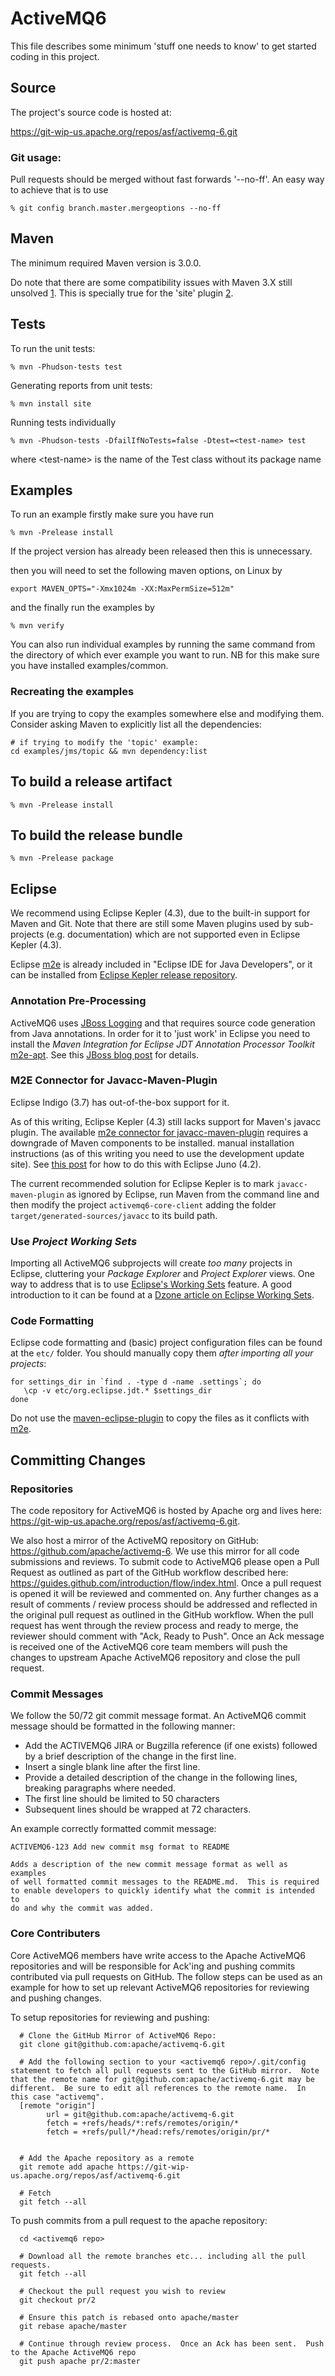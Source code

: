 # ActiveMQ6

This file describes some minimum 'stuff one needs to know' to get
started coding in this project.

## Source

The project's source code is hosted at:

https://git-wip-us.apache.org/repos/asf/activemq-6.git

### Git usage:

Pull requests should be merged without fast forwards '--no-ff'. An easy way to achieve that is to use

```% git config branch.master.mergeoptions --no-ff```

## Maven

The minimum required Maven version is 3.0.0.

Do note that there are some compatibility issues with Maven 3.X still
unsolved [1]. This is specially true for the 'site' plugin [2].

[1]: <https://cwiki.apache.org/MAVEN/maven-3x-compatibility-notes.html>
[2]: <https://cwiki.apache.org/MAVEN/maven-3x-and-site-plugin.html>

## Tests

To run the unit tests:

```% mvn -Phudson-tests test```

Generating reports from unit tests:

```% mvn install site```


Running tests individually

```% mvn -Phudson-tests -DfailIfNoTests=false -Dtest=<test-name> test ```

where &lt;test-name> is the name of the Test class without its package name


## Examples

To run an example firstly make sure you have run

```% mvn -Prelease install```

If the project version has already been released then this is unnecessary.

then you will need to set the following maven options, on Linux by

```export MAVEN_OPTS="-Xmx1024m -XX:MaxPermSize=512m"```

and the finally run the examples by

```% mvn verify```

You can also run individual examples by running the same command from the directory of which ever example you want to run.
NB for this make sure you have installed examples/common.

### Recreating the examples

If you are trying to copy the examples somewhere else and modifying them. Consider asking Maven to explicitly list all the dependencies:

```
# if trying to modify the 'topic' example:
cd examples/jms/topic && mvn dependency:list
```

## To build a release artifact

```% mvn -Prelease install```

## To build the release bundle

```% mvn -Prelease package```

## Eclipse

We recommend using Eclipse Kepler (4.3), due to the built-in support
for Maven and Git. Note that there are still some Maven plugins used
by sub-projects (e.g. documentation) which are not supported even in
Eclipse Kepler (4.3).

Eclipse [m2e] is already included in "Eclipse IDE for Java Developers", or it
can be installed from [Eclipse Kepler release repository].

[m2e]: http://eclipse.org/m2e/
[Eclipse Kepler release repository]: http://download.eclipse.org/releases/kepler

### Annotation Pre-Processing

ActiveMQ6 uses [JBoss Logging] and that requires source code generation from Java
annotations. In order for it to 'just work' in Eclipse you need to install the
_Maven Integration for Eclipse JDT Annotation Processor Toolkit_ [m2e-apt]. See
this [JBoss blog post] for details.

[JBoss Logging]: <https://community.jboss.org/wiki/JBossLoggingTooling>
[m2e-apt]: https://github.com/jbosstools/m2e-apt
[JBoss blog post]: https://community.jboss.org/en/tools/blog/2012/05/20/annotation-processing-support-in-m2e-or-m2e-apt-100-is-out

### M2E Connector for Javacc-Maven-Plugin

Eclipse Indigo (3.7) has out-of-the-box support for it.

As of this writing, Eclipse Kepler (4.3) still lacks support for
Maven's javacc plugin. The available [m2e connector for
javacc-maven-plugin] requires a downgrade of Maven components to be
installed. manual installation instructions (as of this writing you
need to use the development update site). See [this post] for how to
do this with Eclipse Juno (4.2).

The current recommended solution for Eclipse Kepler is to mark
`javacc-maven-plugin` as ignored by Eclipse, run Maven from the
command line and then modify the project `activemq6-core-client` adding
the folder `target/generated-sources/javacc` to its build path.

[m2e connector for javacc-maven-plugin]: https://github.com/objectledge/maven-extensions
[this post]:
http://dev.eclipse.org/mhonarc/lists/m2e-users/msg02725.html

### Use _Project Working Sets_

Importing all ActiveMQ6 subprojects will create _too many_ projects in Eclipse,
cluttering your _Package Explorer_ and _Project Explorer_ views. One way to address
that is to use [Eclipse's Working Sets] feature. A good introduction to it can be
found at a [Dzone article on Eclipse Working Sets].

[Eclipse's Working Sets]: http://help.eclipse.org/juno/index.jsp?topic=%2Forg.eclipse.platform.doc.user%2Fconcepts%2Fcworkset.htm
[Dzone article on Eclipse Working Sets]: http://eclipse.dzone.com/articles/categorise-projects-package

### Code Formatting

Eclipse code formatting and (basic) project configuration files can be found at
the ```etc/``` folder. You should manually copy them _after importing all your
projects_:

```
for settings_dir in `find . -type d -name .settings`; do
   \cp -v etc/org.eclipse.jdt.* $settings_dir
done
```

Do not use the [maven-eclipse-plugin] to copy the files as it conflicts with [m2e].

[maven-eclipse-plugin]: https://maven.apache.org/plugins/maven-eclipse-plugin/
[m2e]: http://eclipse.org/m2e/

## Committing Changes

### Repositories

The code repository for ActiveMQ6 is hosted by Apache org and lives here: https://git-wip-us.apache.org/repos/asf/activemq-6.git.

We also host a mirror of the ActiveMQ repository on GitHub: https://github.com/apache/activemq-6.  We use this mirror for all code submissions and reviews.  To submit code to ActiveMQ6 please open a Pull Request as outlined as part of the GitHub workflow described here: https://guides.github.com/introduction/flow/index.html.  Once a pull request is opened it will be reviewed and commented on.  Any further changes as a result of comments / review process should be addressed and reflected in the original pull request as outlined in the GitHub workflow.  When the pull request has went through the review process and ready to merge, the reviewer should comment with "Ack, Ready to Push".  Once an Ack message is received one of the ActiveMQ6 core team members will push the changes to upstream Apache ActiveMQ6 repository and close the pull request.

### Commit Messages

We follow the 50/72 git commit message format.  An ActiveMQ6 commit message should be formatted in the following manner:

* Add the ACTIVEMQ6 JIRA or Bugzilla reference (if one exists) followed by a brief description of the change in the first line.
* Insert a single blank line after the first line.
* Provide a detailed description of the change in the following lines, breaking paragraphs where needed.
* The first line should be limited to 50 characters
* Subsequent lines should be wrapped at 72 characters.

An example correctly formatted commit message:

```
ACTIVEMQ6-123 Add new commit msg format to README

Adds a description of the new commit message format as well as examples
of well formatted commit messages to the README.md.  This is required 
to enable developers to quickly identify what the commit is intended to 
do and why the commit was added.
```

### Core Contributers

Core ActiveMQ6 members have write access to the Apache ActiveMQ6 repositories and will be responsible for Ack'ing and pushing commits contributed via pull requests on GitHub.  The follow steps can be used as an example for how to set up relevant ActiveMQ6 repositories for reviewing and pushing changes.

To setup repositories for reviewing and pushing:

```
  # Clone the GitHub Mirror of ActiveMQ6 Repo:
  git clone git@github.com:apache/activemq-6.git

  # Add the following section to your <activemq6 repo>/.git/config statement to fetch all pull requests sent to the GitHub mirror.  Note that the remote name for git@github.com:apache/activemq-6.git may be different.  Be sure to edit all references to the remote name.  In this case "activemq".
  [remote "origin"]
        url = git@github.com:apache/activemq-6.git
        fetch = +refs/heads/*:refs/remotes/origin/*
        fetch = +refs/pull/*/head:refs/remotes/origin/pr/*


  # Add the Apache repository as a remote
  git remote add apache https://git-wip-us.apache.org/repos/asf/activemq-6.git

  # Fetch
  git fetch --all
```

To push commits from a pull request to the apache repository:

```
  cd <activemq6 repo>

  # Download all the remote branches etc... including all the pull requests.
  git fetch --all
  
  # Checkout the pull request you wish to review
  git checkout pr/2

  # Ensure this patch is rebased onto apache/master
  git rebase apache/master

  # Continue through review process.  Once an Ack has been sent.  Push to the Apache ActiveMQ6 repo
  git push apache pr/2:master
```
